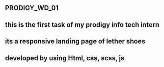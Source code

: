 ## PRODIGY_WD_01


## this is the first task of my  prodigy info tech intern 
## its a responsive landing page of lether shoes
## developed by using  Html, css, scss, js 
